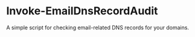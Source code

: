 # Invoke-EmailDnsRecordAudit
A simple script for checking email-related DNS records for your domains.
